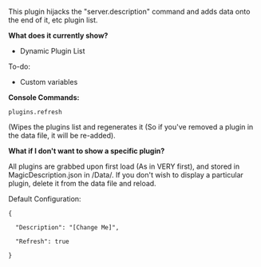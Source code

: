 This plugin hijacks the "server.description" command and adds data onto the end of it, etc plugin list.



**What does it currently show?**

* Dynamic Plugin List


To-do:

* Custom variables

**Console Commands:**

````
plugins.refresh
````

 (Wipes the plugins list and regenerates it (So if you've removed a plugin in the data file, it will be re-added).

**What if I don't want to show a specific plugin?**

All plugins are grabbed upon first load (As in VERY first), and stored in MagicDescription.json in /Data/. If you don't wish to display a particular plugin, delete it from the data file and reload.


Default Configuration:

````
{

  "Description": "[Change Me]",

  "Refresh": true

}
````